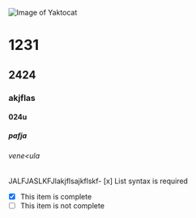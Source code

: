 ![Image of Yaktocat](https://octodex.github.com/images/yaktocat.png)
#  1231
## 2424
### akjflas
#### 024u
##### pafja
###### vene<ula
JALFJASLKFJlakjflsajkflskf- [x] List syntax is required
- [x] This item is complete
- [ ] This item is not complete
